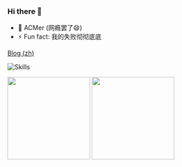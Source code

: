 ### Hi there 👋

- 🎈 ACMer (网瘾罢了😄)
- ⚡ Fun fact: 我的失败彻彻底底

[Blog (zh)](https://anak1st.github.io/blog)

![Skills](https://skillicons.dev/icons?i=github,c,cpp,cs,html,js,ts,css,py,md,bash,git,linux,vscode,electron,nodejs,react,vue,rust,wasm&perline=14)

<picture>
<source 
  srcset="https://github-readme-stats-anak1sts-projects.vercel.app/api?username=anak1st&show_icons=true&theme=calm"
  media="(prefers-color-scheme: dark)"
/>
<source
  srcset="https://github-readme-stats-anak1sts-projects.vercel.app/api?username=anak1st&show_icons=true"
  media="(prefers-color-scheme: light), (prefers-color-scheme: no-preference)"
/>
<img src="https://github-readme-stats-anak1sts-projects.vercel.app/api?username=anak1st&show_icons=true" height="185px" />
</picture>

<picture>
<source 
  srcset="https://github-readme-stats-anak1sts-projects.vercel.app/api/top-langs/?username=anak1st&layout=compact&langs_count=8&size_weight=0.5&count_weight=0.5&theme=calm"
  media="(prefers-color-scheme: dark)"
/>
<source
  srcset="https://github-readme-stats-anak1sts-projects.vercel.app/api/top-langs/?username=anak1st&layout=compact&langs_count=8&size_weight=0.5&count_weight=0.5"
  media="(prefers-color-scheme: light), (prefers-color-scheme: no-preference)"
/>
<img src="https://github-readme-stats-anak1sts-projects.vercel.app/api/top-langs/?username=anak1st&layout=compact&langs_count=8&size_weight=0.5&count_weight=0.5" height="185px" />
</picture>
